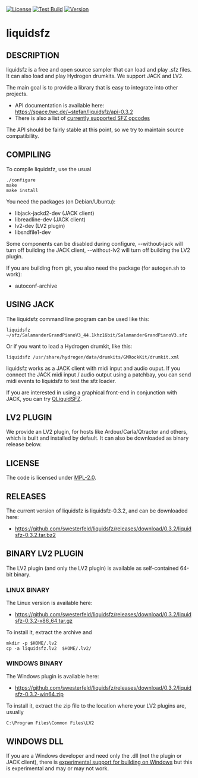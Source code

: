 [![License][mpl2-badge]][mpl2-url]
[![Test Build][testing-badge]][testing-url]
[![Version][version-badge]][version-url]

# liquidsfz

## DESCRIPTION

liquidsfz is a free and open source sampler that can load and play .sfz files.
It can also load and play Hydrogen drumkits. We support JACK and LV2.

The main goal is to provide a library that is easy to integrate into other
projects.

 * API documentation is available here: https://space.twc.de/~stefan/liquidsfz/api-0.3.2
 * There is also a list of [currently supported SFZ opcodes](OPCODES.md)

The API should be fairly stable at this point, so we try to maintain source
compatibility.

## COMPILING

To compile liquidsfz, use the usual

    ./configure
    make
    make install

You need the packages (on Debian/Ubuntu):

* libjack-jackd2-dev (JACK client)
* libreadline-dev (JACK client)
* lv2-dev (LV2 plugin)
* libsndfile1-dev

Some components can be disabled during configure, --without-jack will turn off
building the JACK client, --without-lv2 will turn off building the LV2 plugin.

If you are building from git, you also need the package (for autogen.sh to work):

* autoconf-archive

## USING JACK

The liquidsfz command line program can be used like this:

    liquidsfz ~/sfz/SalamanderGrandPianoV3_44.1khz16bit/SalamanderGrandPianoV3.sfz

Or if you want to load a Hydrogen drumkit, like this:

    liquidsfz /usr/share/hydrogen/data/drumkits/GMRockKit/drumkit.xml

liquidsfz works as a JACK client with midi input and audio ouput. If you connect
the JACK midi input / audio output using a patchbay, you can send midi events
to liquidsfz to test the sfz loader.

If you are interested in using a graphical front-end in conjunction with JACK,
you can try [QLiquidSFZ](https://github.com/be1/qliquidsfz).

## LV2 PLUGIN

We provide an LV2 plugin, for hosts like Ardour/Carla/Qtractor and others, which
is built and installed by default. It can also be downloaded as binary release
below.

## LICENSE

The code is licensed under
[MPL-2.0](https://github.com/swesterfeld/liquidsfz/blob/master/LICENSE).

## RELEASES

The current version of liquidsfz is liquidsfz-0.3.2, and can be downloaded
here:

* https://github.com/swesterfeld/liquidsfz/releases/download/0.3.2/liquidsfz-0.3.2.tar.bz2

## BINARY LV2 PLUGIN

The LV2 plugin (and only the LV2 plugin) is available as self-contained 64-bit
binary.

### LINUX BINARY

The Linux version is available here:

* https://github.com/swesterfeld/liquidsfz/releases/download/0.3.2/liquidsfz-0.3.2-x86_64.tar.gz

To install it, extract the archive and

    mkdir -p $HOME/.lv2
    cp -a liquidsfz.lv2  $HOME/.lv2/

### WINDOWS BINARY

The Windows plugin is available here:

* https://github.com/swesterfeld/liquidsfz/releases/download/0.3.2/liquidsfz-0.3.2-win64.zip

To install it, extract the zip file to the location where your LV2 plugins are, usually

    C:\Program Files\Common Files\LV2

## WINDOWS DLL

If you are a Windows developer and need only the .dll (not the plugin or JACK
client), there is [experimental support for building on Windows](README_WINDOWS.md)
but this is experimental and may or may not work.

[mpl2-badge]: https://img.shields.io/github/license/swesterfeld/liquidsfz?style=for-the-badge
[mpl2-url]: https://github.com/swesterfeld/liquidsfz/blob/master/LICENSE
[testing-badge]: https://img.shields.io/github/actions/workflow/status/swesterfeld/liquidsfz/testing.yml?style=for-the-badge
[testing-url]: https://github.com/swesterfeld/liquidsfz/actions/workflows/testing.yml
[version-badge]: https://img.shields.io/github/v/release/swesterfeld/liquidsfz?label=version&style=for-the-badge
[version-url]: https://github.com/swesterfeld/liquidsfz/releases
